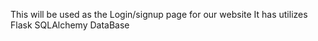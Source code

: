 This will be used as the Login/signup page for our website
It has utilizes Flask SQLAlchemy DataBase
